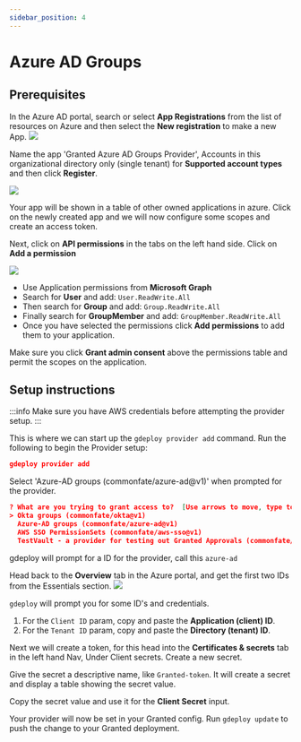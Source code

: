 ```yaml
---
sidebar_position: 4
---
```


# Azure AD Groups

## Prerequisites

In the Azure AD portal, search or select **App Registrations** from the list of resources on Azure and then select the **New registration** to make a new App.
![](/img/sso/azure/app-registrations.png)

Name the app 'Granted Azure AD Groups Provider', Accounts in this organizational directory only (single tenant) for **Supported account types** and then click **Register**.

![](/img/sso/azure/registernew.png)

Your app will be shown in a table of other owned applications in azure. Click on the newly created app and we will now configure some scopes and create an access token.

Next, click on **API permissions** in the tabs on the left hand side. Click on **Add a permission**

![](/img/sso/azure/perms.png)

- Use Application permissions from **Microsoft Graph**
- Search for **User** and add: `User.ReadWrite.All`
- Then search for **Group** and add: `Group.ReadWrite.All`
- Finally search for **GroupMember** and add: `GroupMember.ReadWrite.All`
- Once you have selected the permissions click **Add permissions** to add them to your application.

Make sure you click **Grant admin consent** above the permissions table and permit the scopes on the application.

## Setup instructions

:::info
Make sure you have AWS credentials before attempting the provider setup.
:::

This is where we can start up the `gdeploy provider add` command. Run the following to begin the Provider setup:

```json
gdeploy provider add
```

Select 'Azure-AD groups (commonfate/azure-ad@v1)' when prompted for the provider.

```json
? What are you trying to grant access to?  [Use arrows to move, type to filter]
> Okta groups (commonfate/okta@v1)
  Azure-AD groups (commonfate/azure-ad@v1)
  AWS SSO PermissionSets (commonfate/aws-sso@v1)
  TestVault - a provider for testing out Granted Approvals (commonfate/testvault@v1)
```

gdeploy will prompt for a ID for the provider, call this `azure-ad`

Head back to the **Overview** tab in the Azure portal, and get the first two IDs from the Essentials section.
![](/img/sso/azure/new.png)

`gdeploy` will prompt you for some ID's and credentials.

1. For the `Client ID` param, copy and paste the **Application (client) ID**.
2. For the `Tenant ID` param, copy and paste the **Directory (tenant) ID**.

Next we will create a token, for this head into the **Certificates & secrets** tab in the left hand Nav, Under Client secrets. Create a new secret.

Give the secret a descriptive name, like `Granted-token`. It will create a secret and display a table showing the secret value.

Copy the secret value and use it for the **Client Secret** input.

Your provider will now be set in your Granted config. Run `gdeploy update` to push the change to your Granted deployment.
